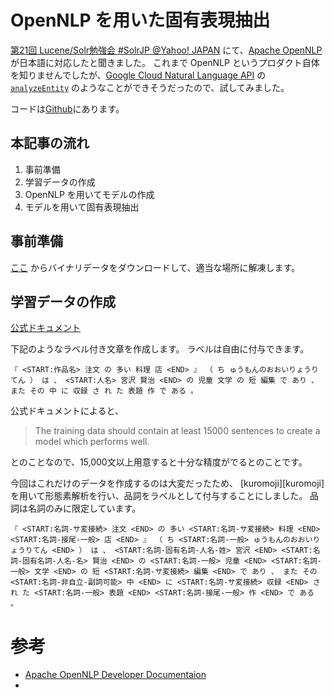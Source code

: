 # OpenNLP を用いた固有表現抽出
[第21回 Lucene/Solr勉強会 #SolrJP @Yahoo! JAPAN][SolrJP21] にて、[Apache OpenNLP][OpenNLP] が日本語に対応したと聞きました。
これまで OpenNLP というプロダクト自体を知りませんでしたが、[Google Cloud Natural Language API][GCP-NLP] の
[`analyzeEntity`][GCP-API] のようなことができそうだったので、試してみました。

コードは[Github][repo]にあります。

## 本記事の流れ
1. 事前準備
1. 学習データの作成
1. OpenNLP を用いてモデルの作成
1. モデルを用いて固有表現抽出

## 事前準備
[ここ][OpenNLP] からバイナリデータをダウンロードして、適当な場所に解凍します。

## 学習データの作成
[公式ドキュメント][OpenNLP-NERecognition]

下記のようなラベル付き文章を作成します。
ラベルは自由に付与できます。

```
『 <START:作品名> 注文 の 多い 料理 店 <END> 』 （ ち ゅうもんのおおいりょうりてん ） は 、 <START:人名> 宮沢 賢治 <END> の 児童 文学 の 短 編集 で あり 、 また その 中 に 収録 さ れ た 表題 作 で ある 。
```

公式ドキュメントによると、

> The training data should contain at least 15000 sentences to create a model which performs well.

とのことなので、15,000文以上用意すると十分な精度がでるとのことです。

今回はこれだけのデータを作成するのは大変だったため、 [kuromoji][kuromoji] を用いて形態素解析を行い、品詞をラベルとして付与することにしました。
品詞は名詞のみに限定しています。

```
『 <START:名詞-サ変接続> 注文 <END> の 多い <START:名詞-サ変接続> 料理 <END> <START:名詞-接尾-一般> 店 <END> 』 （ ち <START:名詞-一般> ゅうもんのおおいりょうりてん <END> ） は 、 <START:名詞-固有名詞-人名-姓> 宮沢 <END> <START:名詞-固有名詞-人名-名> 賢治 <END> の <START:名詞-一般> 児童 <END> <START:名詞-一般> 文学 <END> の 短 <START:名詞-サ変接続> 編集 <END> で あり 、 また その <START:名詞-非自立-副詞可能> 中 <END> に <START:名詞-サ変接続> 収録 <END> さ れ た <START:名詞-一般> 表題 <END> <START:名詞-接尾-一般> 作 <END> で ある 。
```


# 参考
* [Apache OpenNLP Developer Documentaion][OpenNLP-Document]
* [最新 Apache OpenNLP 1.9.0 で日本語固有表現抽出を試す]: https://www.rondhuit.com/apache-opennlp-1-9-0-ja-ner.html


[SolrJP21]: https://solr.doorkeeper.jp/events/75586
[OpenNLP]: https://opennlp.apache.org/
[OpenNLP-NERecognition]: https://opennlp.apache.org/docs/1.9.0/manual/opennlp.html#tools.namefind.recognition
[GCP-NLP]: https://cloud.google.com/natural-language/
[GCP-API]: https://cloud.google.com/natural-language/docs/reference/rest/
[repo]: https://github.com/lasta/sample-opennlp
[OpenNLP-Document]: https://opennlp.apache.org/docs/1.9.0/manual/opennlp.html